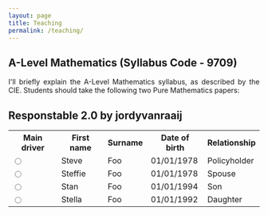 ```yaml
---
layout: page
title: Teaching
permalink: /teaching/
---
```


<section>
<h1>A-Level Mathematics (Syllabus Code - 9709)</h1>

<p align="justify">I'll briefly explain the A-Level Mathematics syllabus, as described by the CIE. Students should take the following two Pure Mathematics papers: </p>

<h1>Responstable <span>2.0</span> by <span>jordyvanraaij</span></h1>

<table class="responstable">
  
  <tr>
    <th>Main driver</th>
    <th data-th="Driver details"><span>First name</span></th>
    <th>Surname</th>
    <th>Date of birth</th>
    <th>Relationship</th>
  </tr>
  
  <tr>
    <td><input type="radio"/></td>
    <td>Steve</td>
    <td>Foo</td>
    <td>01/01/1978</td>
    <td>Policyholder</td>
  </tr>
  
  <tr>
    <td><input type="radio"/></td>
    <td>Steffie</td>
    <td>Foo</td>
    <td>01/01/1978</td>
    <td>Spouse</td>
  </tr>
  
  <tr>
    <td><input type="radio"/></td>
    <td>Stan</td>
    <td>Foo</td>
    <td>01/01/1994</td>
    <td>Son</td>
  </tr>
  
  <tr>
    <td><input type="radio"/></td>
    <td>Stella</td>
    <td>Foo</td>
    <td>01/01/1992</td>
    <td>Daughter</td>
  </tr>
  
</table>




</section>